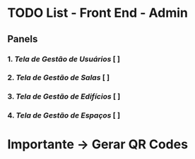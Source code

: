 # TODO List - Front End - Admin

## Panels

### 1. ***Tela de Gestão de Usuários*** [ ]

### 2. ***Tela de Gestão de Salas*** [ ]

### 3. ***Tela de Gestão de Edifícios*** [ ]

### 4. ***Tela de Gestão de Espaços*** [ ]

# Importante -> Gerar QR Codes
